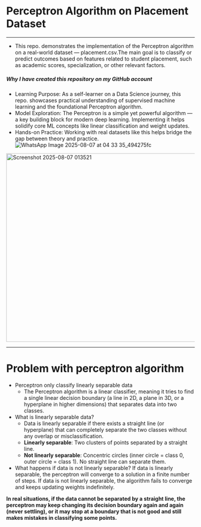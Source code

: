 # Perceptron Algorithm on Placement Dataset
---
- This repo. demonstrates the implementation of the Perceptron algorithm on a real-world dataset — placement.csv.The main goal is to classify or predict outcomes based on features related to student placement, such as academic scores, specialization, or other relevant factors.

##### Why I have created this repository on my GitHub account
- Learning Purpose: As a self-learner on a Data Science journey, this repo. showcases practical understanding of supervised machine learning and the foundational Perceptron algorithm.
- Model Exploration: The Perceptron is a simple yet powerful algorithm — a key building block for modern deep learning. Implementing it helps solidify core ML concepts like linear classification and weight updates.
- Hands-on Practice: Working with real datasets like this helps bridge the gap between theory and practice.
![WhatsApp Image 2025-08-07 at 04 33 35_494275fc](https://github.com/user-attachments/assets/92643bc1-f22a-4de9-a7b1-c73c54f5eaa6)
<img width="1317" height="503" alt="Screenshot 2025-08-07 013521" src="https://github.com/user-attachments/assets/e1fe09d8-ca06-4c57-81d2-72bf413ad10b" />

---
# Problem with perceptron algorithm 

- Perceptron only classify linearly separable data
  - The Perceptron algorithm is a linear classifier, meaning it tries to find a single linear decision boundary (a line in 2D, a plane in 3D, or a hyperplane in higher dimensions) that separates data into two classes.
- What is linearly separable data?
  - Data is linearly separable if there exists a straight line (or hyperplane) that can completely separate the two classes without any overlap or misclassification.
  - **Linearly separable**: Two clusters of points separated by a straight line.
  - **Not linearly separable**: Concentric circles (inner circle = class 0, outer circle = class 1). No straight line can separate them.
- What happens if data is not linearly separable?
If data is linearly separable, the perceptron will converge to a solution in a finite number of steps.
If data is not linearly separable, the algorithm fails to converge and keeps updating weights indefinitely.

****In real situations, if the data cannot be separated by a straight line, the perceptron may keep changing its decision boundary again and again (never settling), or it may stop at a boundary that is not good and still makes mistakes in classifying some points.****
